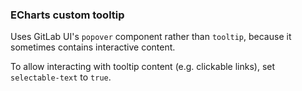 ### ECharts custom tooltip

Uses GitLab UI's `popover` component rather than `tooltip`, because it sometimes contains interactive content.

To allow interacting with tooltip content (e.g. clickable links), set `selectable-text` to `true`.
